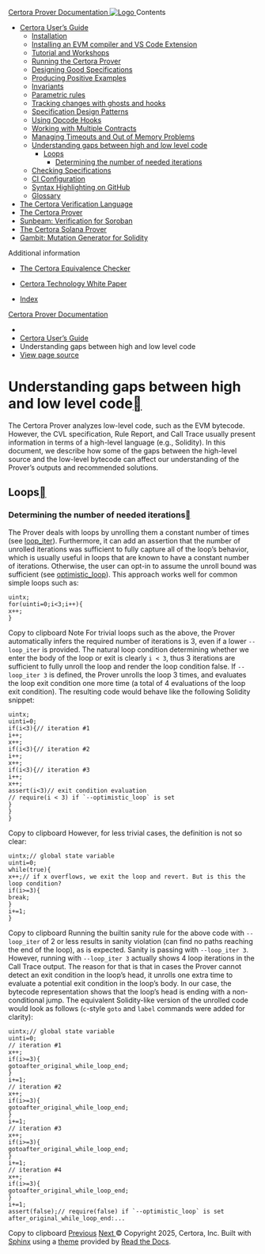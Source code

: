 [ Certora Prover Documentation ![Logo](https://docs.certora.com/en/latest/_static/Certora_Logo_Black.svg) ](https://docs.certora.com/en/latest/index.html)
Contents
  * [Certora User’s Guide](https://docs.certora.com/en/latest/docs/user-guide/index.html)
    * [Installation](https://docs.certora.com/en/latest/docs/user-guide/install.html)
    * [Installing an EVM compiler and VS Code Extension](https://docs.certora.com/en/latest/docs/user-guide/install_evm_compiler.html)
    * [Tutorial and Workshops](https://docs.certora.com/en/latest/docs/user-guide/tutorials.html)
    * [Running the Certora Prover](https://docs.certora.com/en/latest/docs/user-guide/running.html)
    * [Designing Good Specifications](https://docs.certora.com/en/latest/docs/user-guide/properties/index.html)
    * [Producing Positive Examples](https://docs.certora.com/en/latest/docs/user-guide/satisfy.html)
    * [Invariants](https://docs.certora.com/en/latest/docs/user-guide/invariants.html)
    * [Parametric rules](https://docs.certora.com/en/latest/docs/user-guide/parametric.html)
    * [Tracking changes with ghosts and hooks](https://docs.certora.com/en/latest/docs/user-guide/ghosts.html)
    * [Specification Design Patterns](https://docs.certora.com/en/latest/docs/user-guide/patterns/index.html)
    * [Using Opcode Hooks](https://docs.certora.com/en/latest/docs/user-guide/opcodes.html)
    * [Working with Multiple Contracts](https://docs.certora.com/en/latest/docs/user-guide/multicontract/index.html)
    * [Managing Timeouts and Out of Memory Problems](https://docs.certora.com/en/latest/docs/user-guide/out-of-resources/index.html)
    * [Understanding gaps between high and low level code](https://docs.certora.com/en/latest/docs/user-guide/gaps.html)
      * [Loops](https://docs.certora.com/en/latest/docs/user-guide/gaps.html#loops)
        * [Determining the number of needed iterations](https://docs.certora.com/en/latest/docs/user-guide/gaps.html#determining-the-number-of-needed-iterations)
    * [Checking Specifications](https://docs.certora.com/en/latest/docs/user-guide/checking.html)
    * [CI Configuration](https://docs.certora.com/en/latest/docs/user-guide/ci.html)
    * [Syntax Highlighting on GitHub](https://docs.certora.com/en/latest/docs/user-guide/github_highlighting.html)
    * [Glossary](https://docs.certora.com/en/latest/docs/user-guide/glossary.html)
  * [The Certora Verification Language](https://docs.certora.com/en/latest/docs/cvl/index.html)
  * [The Certora Prover](https://docs.certora.com/en/latest/docs/prover/index.html)
  * [Sunbeam: Verification for Soroban](https://docs.certora.com/en/latest/docs/sunbeam/index.html)
  * [The Certora Solana Prover](https://docs.certora.com/en/latest/docs/solana/index.html)
  * [Gambit: Mutation Generator for Solidity](https://docs.certora.com/en/latest/docs/gambit/index.html)


Additional information
  * [The Certora Equivalence Checker](https://docs.certora.com/en/latest/docs/equiv-check/index.html)
  * [Certora Technology White Paper](https://docs.certora.com/en/latest/docs/whitepaper/index.html)


  * [Index](https://docs.certora.com/en/latest/genindex.html)


[Certora Prover Documentation](https://docs.certora.com/en/latest/index.html)
  * [](https://docs.certora.com/en/latest/index.html)
  * [Certora User’s Guide](https://docs.certora.com/en/latest/docs/user-guide/index.html)
  * Understanding gaps between high and low level code
  * [ View page source](https://docs.certora.com/en/latest/_sources/docs/user-guide/gaps.md.txt)


# Understanding gaps between high and low level code[](https://docs.certora.com/en/latest/docs/user-guide/gaps.html#understanding-gaps-between-high-and-low-level-code "Link to this heading")
The Certora Prover analyzes low-level code, such as the EVM bytecode. However, the CVL specification, Rule Report, and Call Trace usually present information in terms of a high-level language (e.g., Solidity).
In this document, we describe how some of the gaps between the high-level source and the low-level bytecode can affect our understanding of the Prover’s outputs and recommended solutions.
## Loops[](https://docs.certora.com/en/latest/docs/user-guide/gaps.html#loops "Link to this heading")
### Determining the number of needed iterations[](https://docs.certora.com/en/latest/docs/user-guide/gaps.html#determining-the-number-of-needed-iterations "Link to this heading")
The Prover deals with loops by unrolling them a constant number of times (see [loop_iter](https://docs.certora.com/en/latest/docs/prover/cli/options.html#loop-iter)). Furthermore, it can add an assertion that the number of unrolled iterations was sufficient to fully capture all of the loop’s behavior, which is usually useful in loops that are known to have a constant number of iterations. Otherwise, the user can opt-in to assume the unroll bound was sufficient (see [optimistic_loop](https://docs.certora.com/en/latest/docs/prover/cli/options.html#optimistic-loop)).
This approach works well for common simple loops such as:
```
uintx;
for(uinti=0;i<3;i++){
x++;
}

```
Copy to clipboard
Note
For trivial loops such as the above, the Prover automatically infers the required number of iterations is 3, even if a lower `--loop_iter` is provided.
The natural loop condition determining whether we enter the body of the loop or exit is clearly `i < 3`, thus 3 iterations are sufficient to fully unroll the loop and render the loop condition false. If `--loop_iter 3` is defined, the Prover unrolls the loop 3 times, and evaluates the loop exit condition one more time (a total of 4 evaluations of the loop exit condition). The resulting code would behave like the following Solidity snippet:
```
uintx;
uinti=0;
if(i<3){// iteration #1
i++;
x++;
if(i<3){// iteration #2
i++;
x++;
if(i<3){// iteration #3
i++;
x++;
assert(i<3)// exit condition evaluation
// require(i < 3) if `--optimistic_loop` is set
}
}
}

```
Copy to clipboard
However, for less trivial cases, the definition is not so clear:
```
uintx;// global state variable
uinti=0;
while(true){
x++;// if x overflows, we exit the loop and revert. But is this the loop condition?
if(i>=3){
break;
}
i+=1;
}

```
Copy to clipboard
Running the builtin sanity rule for the above code with `--loop_iter` of 2 or less results in sanity violation (can find no paths reaching the end of the loop), as is expected. Sanity is passing with `--loop_iter 3`.
However, running with `--loop_iter 3` actually shows 4 loop iterations in the Call Trace output. The reason for that is that in cases the Prover cannot detect an exit condition in the loop’s head, it unrolls one extra time to evaluate a potential exit condition in the loop’s body. In our case, the bytecode representation shows that the loop’s head is ending with a non-conditional jump. The equivalent Solidity-like version of the unrolled code would look as follows (`c`-style `goto` and `label` commands were added for clarity):
```
uintx;// global state variable
uinti=0;
// iteration #1
x++;
if(i>=3){
gotoafter_original_while_loop_end;
}
i+=1;
// iteration #2
x++;
if(i>=3){
gotoafter_original_while_loop_end;
}
i+=1;
// iteration #3
x++;
if(i>=3){
gotoafter_original_while_loop_end;
}
i+=1;
// iteration #4
x++;
if(i>=3){
gotoafter_original_while_loop_end;
}
i+=1;
assert(false);// require(false) if `--optimistic_loop` is set
after_original_while_loop_end:...

```
Copy to clipboard
[ Previous](https://docs.certora.com/en/latest/docs/user-guide/out-of-resources/timeout-theory.html "Timeouts in Certora Prover - Theoretical Background") [Next ](https://docs.certora.com/en/latest/docs/user-guide/checking.html "Checking Specifications")
© Copyright 2025, Certora, Inc.
Built with [Sphinx](https://www.sphinx-doc.org/) using a [theme](https://github.com/readthedocs/sphinx_rtd_theme) provided by [Read the Docs](https://readthedocs.org). 
